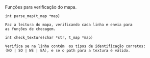 Funções para verificação do mapa.

```
int	parse_map(t_map *map)
```

    Faz a leitura do mapa, verificando cada linha e envia para
    as funções de checagem.

```
int	check_texture(char *str, t_map *map)
```

    Verifica se na linha contém  os tipos de identificação corretos:
    (NO | SO | WE | EA), e se o path para a textura é válido.

```

```
